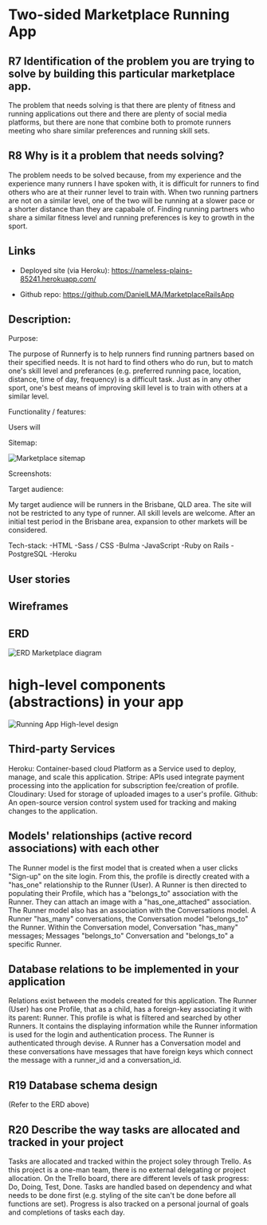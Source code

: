# Two-sided Marketplace Running App

## R7 Identification of the problem you are trying to solve by building this particular marketplace app.

The problem that needs solving is that there are plenty of fitness and running applications out there and there are plenty of social media platforms, but there are none that combine both to promote runners meeting who share similar preferences and running skill sets. 

## R8	Why is it a problem that needs solving?

The problem needs to be solved because, from my experience and the experience many runners I have spoken with, it is difficult for runners to find others who are at their runner level to train with. When two running partners are not on a similar level, one of the two will be running at a slower pace or a shorter distance than they are capabale of. Finding running partners who share a similar fitness level and running preferences is key to growth in the sport. 

## Links
    
- Deployed site (via Heroku): https://nameless-plains-85241.herokuapp.com/

- Github repo: https://github.com/DanielLMA/MarketplaceRailsApp

## Description:

Purpose:

The purpose of Runnerfy is to help runners find running partners based on their specified needs. It is not hard to find others who do run, but to match one's skill level and preferances (e.g. preferred running pace, location, distance, time of day, frequency) is a difficult task. Just as in any other sport, one's best means of improving skill level is to train with others at a similar level. 

Functionality / features:

Users will 

Sitemap:

![Marketplace sitemap](docs/runningapp_sitemap.jpg )

Screenshots:




Target audience:

My target audience will be runners in the Brisbane, QLD area. The site will not be restricted to any type of runner. All skill levels are welcome. After an initial test period in the Brisbane area, expansion to other markets will be considered. 

Tech-stack:
-HTML
-Sass / CSS
-Bulma
-JavaScript
-Ruby on Rails
-PostgreSQL
-Heroku

## User stories 



## Wireframes



## ERD

![ERD Marketplace diagram](docs/ERD_Marketplace_App.jpg )

# high-level components (abstractions) in your app

![Running App High-level design](docs/highlevel_design.jpg )

## Third-party Services 

Heroku: Container-based cloud Platform as a Service used to deploy, manage, and scale this application. 
Stripe: APIs used integrate payment processing into the application for subscription fee/creation of profile. 
Cloudinary: Used for storage of uploaded images to a user's profile. 
Github:  An open-source version control system used for tracking and making changes to the application. 


##  Models' relationships (active record associations) with each other

The Runner model is the first model that is created when a user clicks "Sign-up" on the site login. From this, the profile is directly created with a "has_one" relationship to the Runner (User). A Runner is then directed to populating their Profile, which has a "belongs_to" association with the Runner. They can attach an image with a "has_one_attached" association. The Runner model also has an association with the Conversations model. A Runner "has_many" conversations, the Conversation model "belongs_to" the Runner. Within the Conversation model, Conversation "has_many" messages; Messages "belongs_to" Conversation and "belongs_to" a specific Runner. 

## Database relations to be implemented in your application

Relations exist between the models created for this application. The Runner (User) has one Profile, that as a child, has a foreign-key associating it with its parent: Runner. This profile is what is filtered and searched by other Runners. It contains the displaying information while the Runner information is used for the login and authentication process. The Runner is authenticated through devise. A Runner has a Conversation model and these conversations have messages that have foreign keys which connect the message with a runner_id and a conversation_id. 

## R19	Database schema design

(Refer to the ERD above)


## R20	Describe the way tasks are allocated and tracked in your project

Tasks are allocated and tracked within the project soley through Trello. As this project is a one-man team, there is no external delegating or project allocation. On the Trello board, there are different levels of task progress: Do, Doing, Test, Done. Tasks are handled based on dependency and what needs to be done first (e.g. styling of the site can't be done before all functions are set). Progress is also tracked on a personal journal of goals and completions of tasks each day. 


